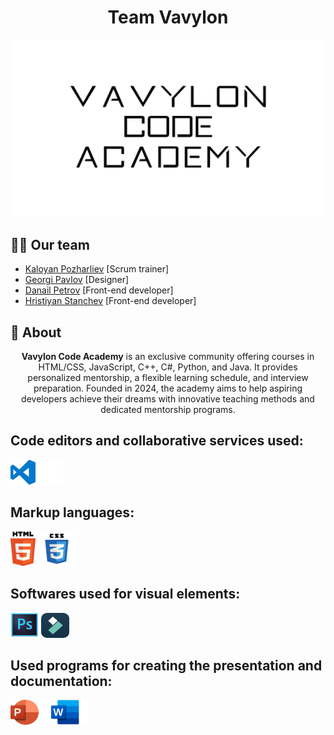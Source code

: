 <h1 align="center"><b>Team Vavylon </b> </h1>
<p align="center">
  <img src="media/big logo.png" width="700px" alt="Big Logo">
</p>

## 🙋‍♂️ Our team

- [Kaloyan Pozharliev](https://github.com/KBPozharliev23) [Scrum trainer]
- [Georgi Pavlov](https://github.com/GZPavlov) [Designer]
- [Danail Petrov](https://github.com/danailpetrov1) [Front-end developer]
- [Hristiyan Stanchev](https://github.com/hrisipisi78) [Front-end developer]

 ## 📃 About
<p align="center">
<b>Vavylon Code Academy</b> is an exclusive community offering courses in HTML/CSS, JavaScript, C++, C#, Python, and Java. It provides personalized mentorship, a flexible learning schedule, and interview preparation. Founded in 2024, the academy aims to help aspiring developers achieve their dreams with innovative teaching methods and dedicated mentorship programs.
</p>

## Code editors and collaborative services used:

<img src="media_readme/visual_studio_code_logo.png" alt="vscode logo" width="40" height="40"/> 
<img src="media_readme/github_logo.png" alt="git logo" width="40" height="40"/> 

## Markup languages:

<img src="media_readme/html5_logo.png" alt="html5 logo" width="40" height="55"/> 
<img src="media_readme/css3_logo.png" alt="css3 logo" width="60" height="55"/> 

## Softwares used for visual elements:

<img src="media_readme/photoshop_logo.png" alt="photoshop logo" width="45" height="40"/> 
<img src="media_readme/filmora_logo.png" alt="filmora logo" width="45" height="40"/> 

## Used programs for creating the presentation and documentation:

<img src="media_readme/microsoft_powerpoint_logo.png" alt="microsoft_powerpoint logo" width="45" height="40"/> 
<img src="media_readme/microsoft_word_logo.png" alt="microsoft_word logo" width="76" height="40"/> 
